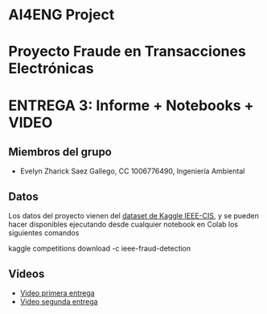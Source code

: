 # AI4ENG Project
# Proyecto Fraude en Transacciones Electrónicas
# ENTREGA 3: Informe + Notebooks + VIDEO

## Miembros del grupo

- Evelyn Zharick Saez Gallego, CC 1006776490, Ingeniería Ambiental

## Datos

Los datos del proyecto vienen del [dataset de Kaggle IEEE-CIS](https://www.kaggle.com/competitions/ieee-fraud-detection/data?select=test_transaction), y se pueden hacer disponibles ejecutando desde cualquier notebook en Colab los siguientes comandos

kaggle competitions download -c ieee-fraud-detection  


## Videos
- [Video primera entrega](https://youtu.be/S_4SA7cbO2s)
- [Video segunda entrega](https://youtu.be/2qGdwTaqv2E)

